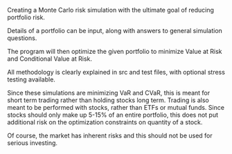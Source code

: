 Creating a Monte Carlo risk simulation with the ultimate goal of reducing portfolio risk.

Details of a portfolio can be input, along with answers to general simulation questions.

The program will then optimize the given portfolio to minimize Value at Risk and Conditional Value at Risk.

All methodology is clearly explained in src and test files, with optional stress testing available. 

Since these simulations are minimizing VaR and CVaR, this is meant for short term trading rather than holding stocks long term. Trading is also meant to be performed with stocks, rather than ETFs or mutual funds. Since stocks should only make up 5-15% of an entire portfolio, this does not put additional risk on the optimization constraints on quantity of a stock.

Of course, the market has inherent risks and this should not be used for serious investing. 